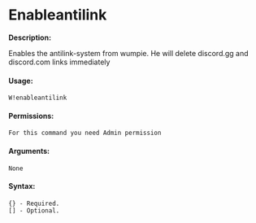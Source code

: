 # Enableantilink

**Description:**

Enables the antilink-system from wumpie. He will delete discord.gg and discord.com links immediately

#### Usage:

```text
W!enableantilink
```

#### Permissions:

```text
For this command you need Admin permission
```

#### Arguments:

```text
None
```

#### Syntax:

```text
{} - Required.
[] - Optional.
```

